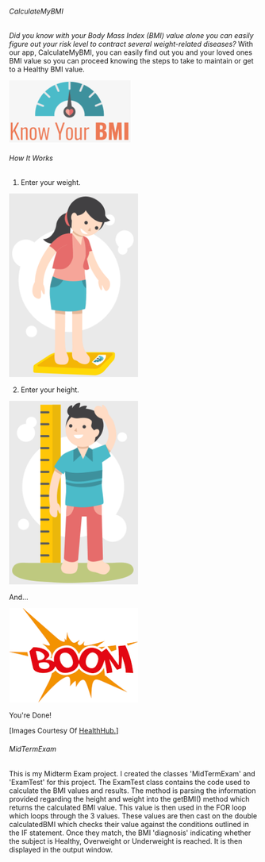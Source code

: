 ###### CalculateMyBMI

*Did you know with your Body Mass Index (BMI) value alone you can easily figure out your risk level to contract several weight-related diseases?* With our app, CalculateMyBMI, you can easily find out you and your loved ones BMI value so you can proceed knowing the steps to take to maintain or get to a Healthy BMI value.

<img src="1.gif" alt="BMI Meter" title="BMI Meter" height="125" width="245">

###### How It Works

1. Enter your weight.

<img src="2.gif" alt="Weight" title="Enter Your Weight" height="370" width="260">

2. Enter your height.

<img src="3.gif" alt="Height" title="Enter Your Height" height="370" width="260">

And...

<img src="4.png" alt="Boom" title="That's It!" height="190" width="260">

You're Done!

[Images Courtesy Of <a href="https://bit.ly/2MvKMQ1" title="Opens In The Same Tab">HealthHub.</a>]

###### MidTermExam

This is my Midterm Exam project. I created the classes 'MidTermExam' and 'ExamTest' for this project. The ExamTest class contains the code used to calculate the BMI values and results. 
The method is parsing the information provided regarding the height and weight into the getBMI() method which returns the calculated BMI value. This value is then used in the FOR loop which loops through the 3 values. These values are then cast on the double calculatedBMI which checks their value against the conditions outlined in the IF statement. Once they match, the BMI 'diagnosis' indicating whether the subject is Healthy, Overweight or Underweight is reached. It is then displayed in the output window. 
